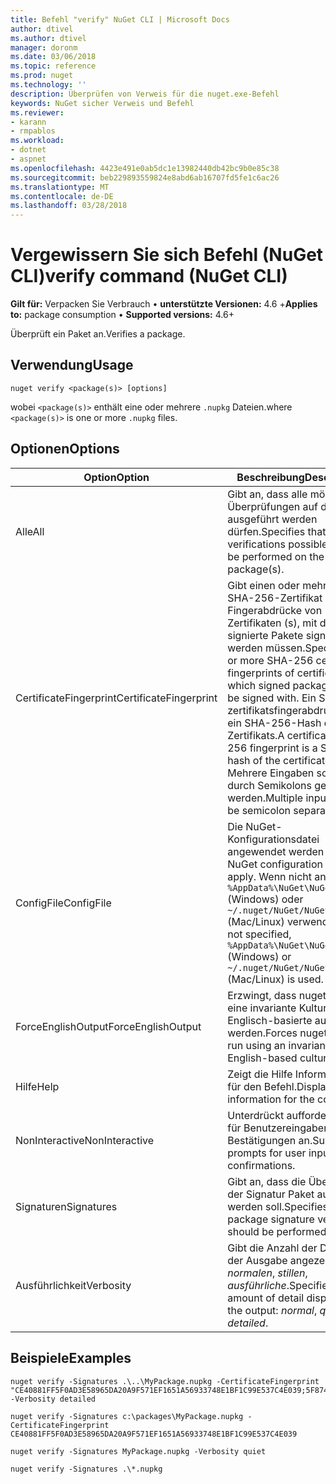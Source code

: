 ```yaml
---
title: Befehl "verify" NuGet CLI | Microsoft Docs
author: dtivel
ms.author: dtivel
manager: doronm
ms.date: 03/06/2018
ms.topic: reference
ms.prod: nuget
ms.technology: ''
description: Überprüfen von Verweis für die nuget.exe-Befehl
keywords: NuGet sicher Verweis und Befehl
ms.reviewer:
- karann
- rmpablos
ms.workload:
- dotnet
- aspnet
ms.openlocfilehash: 4423e491e0ab5dc1e13982440db42bc9b0e85c38
ms.sourcegitcommit: beb229893559824e8abd6ab16707fd5fe1c6ac26
ms.translationtype: MT
ms.contentlocale: de-DE
ms.lasthandoff: 03/28/2018
---
```

# <a name="verify-command-nuget-cli"></a><span data-ttu-id="534b5-104">Vergewissern Sie sich Befehl (NuGet CLI)</span><span class="sxs-lookup"><span data-stu-id="534b5-104">verify command (NuGet CLI)</span></span>

<span data-ttu-id="534b5-105">**Gilt für:** Verpacken Sie Verbrauch &bullet; **unterstützte Versionen:** 4.6 +</span><span class="sxs-lookup"><span data-stu-id="534b5-105">**Applies to:** package consumption &bullet; **Supported versions:** 4.6+</span></span>

<span data-ttu-id="534b5-106">Überprüft ein Paket an.</span><span class="sxs-lookup"><span data-stu-id="534b5-106">Verifies a package.</span></span>

## <a name="usage"></a><span data-ttu-id="534b5-107">Verwendung</span><span class="sxs-lookup"><span data-stu-id="534b5-107">Usage</span></span>

```cli
nuget verify <package(s)> [options]
```

<span data-ttu-id="534b5-108">wobei `<package(s)>` enthält eine oder mehrere `.nupkg` Dateien.</span><span class="sxs-lookup"><span data-stu-id="534b5-108">where `<package(s)>` is one or more `.nupkg` files.</span></span>

## <a name="options"></a><span data-ttu-id="534b5-109">Optionen</span><span class="sxs-lookup"><span data-stu-id="534b5-109">Options</span></span>

| <span data-ttu-id="534b5-110">Option</span><span class="sxs-lookup"><span data-stu-id="534b5-110">Option</span></span> | <span data-ttu-id="534b5-111">Beschreibung</span><span class="sxs-lookup"><span data-stu-id="534b5-111">Description</span></span> |
| --- | --- |
| <span data-ttu-id="534b5-112">Alle</span><span class="sxs-lookup"><span data-stu-id="534b5-112">All</span></span> | <span data-ttu-id="534b5-113">Gibt an, dass alle möglichen Überprüfungen auf die Pakete ausgeführt werden dürfen.</span><span class="sxs-lookup"><span data-stu-id="534b5-113">Specifies that all verifications possible should be performed on the package(s).</span></span> |
| <span data-ttu-id="534b5-114">CertificateFingerprint</span><span class="sxs-lookup"><span data-stu-id="534b5-114">CertificateFingerprint</span></span> | <span data-ttu-id="534b5-115">Gibt einen oder mehrere SHA-256-Zertifikat Fingerabdrücke von Zertifikaten (s), mit denen signierte Pakete signiert werden müssen.</span><span class="sxs-lookup"><span data-stu-id="534b5-115">Specifies one or more SHA-256 certificate fingerprints of certificates(s) which signed packages must be signed with.</span></span> <span data-ttu-id="534b5-116">Ein SHA-256 zertifikatsfingerabdruck ist ein SHA-256-Hash des Zertifikats.</span><span class="sxs-lookup"><span data-stu-id="534b5-116">A certificate SHA-256 fingerprint is a SHA-256 hash of the certificate.</span></span> <span data-ttu-id="534b5-117">Mehrere Eingaben sollten durch Semikolons getrennt werden.</span><span class="sxs-lookup"><span data-stu-id="534b5-117">Multiple inputs should be semicolon separated.</span></span> |
| <span data-ttu-id="534b5-118">ConfigFile</span><span class="sxs-lookup"><span data-stu-id="534b5-118">ConfigFile</span></span> | <span data-ttu-id="534b5-119">Die NuGet-Konfigurationsdatei angewendet werden soll.</span><span class="sxs-lookup"><span data-stu-id="534b5-119">The NuGet configuration file to apply.</span></span> <span data-ttu-id="534b5-120">Wenn nicht angegeben, `%AppData%\NuGet\NuGet.Config` (Windows) oder `~/.nuget/NuGet/NuGet.Config` (Mac/Linux) verwendet wird.</span><span class="sxs-lookup"><span data-stu-id="534b5-120">If not specified, `%AppData%\NuGet\NuGet.Config` (Windows) or `~/.nuget/NuGet/NuGet.Config` (Mac/Linux) is used.</span></span>|
| <span data-ttu-id="534b5-121">ForceEnglishOutput</span><span class="sxs-lookup"><span data-stu-id="534b5-121">ForceEnglishOutput</span></span> | <span data-ttu-id="534b5-122">Erzwingt, dass nuget.exe über eine invariante Kultur Englisch-basierte ausgeführt werden.</span><span class="sxs-lookup"><span data-stu-id="534b5-122">Forces nuget.exe to run using an invariant, English-based culture.</span></span> |
| <span data-ttu-id="534b5-123">Hilfe</span><span class="sxs-lookup"><span data-stu-id="534b5-123">Help</span></span> | <span data-ttu-id="534b5-124">Zeigt die Hilfe Informationen für den Befehl.</span><span class="sxs-lookup"><span data-stu-id="534b5-124">Displays help information for the command.</span></span> |
| <span data-ttu-id="534b5-125">NonInteractive</span><span class="sxs-lookup"><span data-stu-id="534b5-125">NonInteractive</span></span> | <span data-ttu-id="534b5-126">Unterdrückt aufforderungen für Benutzereingaben oder Bestätigungen an.</span><span class="sxs-lookup"><span data-stu-id="534b5-126">Suppresses prompts for user input or confirmations.</span></span> |
| <span data-ttu-id="534b5-127">Signaturen</span><span class="sxs-lookup"><span data-stu-id="534b5-127">Signatures</span></span> | <span data-ttu-id="534b5-128">Gibt an, dass die Überprüfung der Signatur Paket ausgeführt werden soll.</span><span class="sxs-lookup"><span data-stu-id="534b5-128">Specifies that package signature verification should be performed.</span></span> |
| <span data-ttu-id="534b5-129">Ausführlichkeit</span><span class="sxs-lookup"><span data-stu-id="534b5-129">Verbosity</span></span> | <span data-ttu-id="534b5-130">Gibt die Anzahl der Details in der Ausgabe angezeigt: *normalen*, *stillen*, *ausführliche*.</span><span class="sxs-lookup"><span data-stu-id="534b5-130">Specifies the amount of detail displayed in the output: *normal*, *quiet*, *detailed*.</span></span> |

## <a name="examples"></a><span data-ttu-id="534b5-131">Beispiele</span><span class="sxs-lookup"><span data-stu-id="534b5-131">Examples</span></span>

```cli
nuget verify -Signatures .\..\MyPackage.nupkg -CertificateFingerprint "CE40881FF5F0AD3E58965DA20A9F571EF1651A56933748E1BF1C99E537C4E039;5F874AAF47BCB268A19357364E7FBB09D6BF9E8A93E1229909AC5CAC865802E2" -Verbosity detailed

nuget verify -Signatures c:\packages\MyPackage.nupkg -CertificateFingerprint CE40881FF5F0AD3E58965DA20A9F571EF1651A56933748E1BF1C99E537C4E039

nuget verify -Signatures MyPackage.nupkg -Verbosity quiet

nuget verify -Signatures .\*.nupkg
```